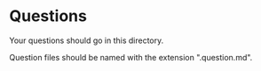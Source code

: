 
# Questions

Your questions should go in this directory.

Question files should be named with the extension ".question.md".
